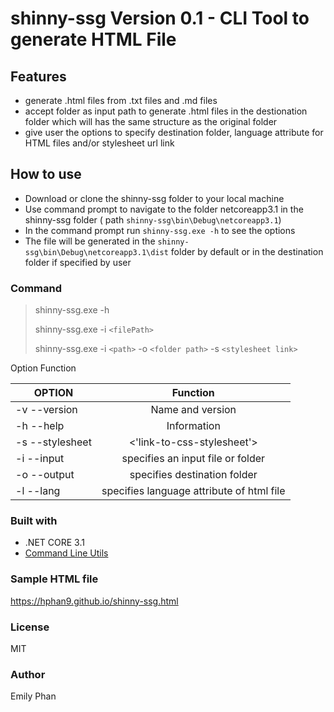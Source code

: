 # shinny-ssg Version 0.1 - CLI Tool to generate HTML File

## Features
* generate .html files from .txt files and .md files
* accept folder as input path to generate .html files in the destionation folder which will has the same structure as the original folder
* give user the options to specify destination folder, language attribute for HTML files and/or stylesheet url link 

## How to use
* Download or clone the shinny-ssg folder to your local machine
* Use command prompt to navigate to the folder netcoreapp3.1 in the shinny-ssg folder ( path `shinny-ssg\bin\Debug\netcoreapp3.1`)
* In the command prompt run `shinny-ssg.exe -h` to see the options
* The file will be generated in the `shinny-ssg\bin\Debug\netcoreapp3.1\dist` folder by default or in the destination folder if specified by user
### Command
> shinny-ssg.exe -h 
> 
> shinny-ssg.exe -i `<filePath>` 
>
> shinny-ssg.exe -i `<path>` -o `<folder path>` -s `<stylesheet link>`

Option	Function
 
| OPTION             | Function                                  | 
| ------------------ |:-----------------------------------------:| 
| -v --version       | 	Name and version                         | 
| -h --help          |  Information                              |   
| -s --stylesheet    | <'link-to-css-stylesheet'>	             | 
| -i --input         | specifies an input file or folder         | 
| -o --output        | specifies destination folder              | 
| -l --lang          | specifies language attribute of html file | 
### Built with
* .NET CORE 3.1
* [Command Line Utils](https://github.com/natemcmaster/CommandLineUtils)

### Sample HTML file 
https://hphan9.github.io/shinny-ssg.html

### License
MIT 

### Author 
Emily Phan
  
